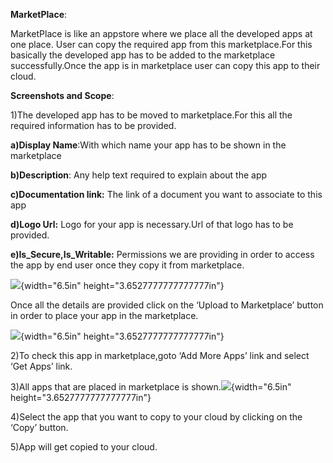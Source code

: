 **MarketPlace**:

MarketPlace is like an appstore where we place all the developed apps at
one place. User can copy the required app from this marketplace.For this
basically the developed app has to be added to the marketplace
successfully.Once the app is in marketplace user can copy this app to
their cloud.

**Screenshots and Scope**:

1)The developed app has to be moved to marketplace.For this all the
required information has to be provided.

**a)Display Name**:With which name your app has to be shown in the
marketplace

**b)Description**: Any help text required to explain about the app

**c)Documentation link:** The link of a document you want to associate
to this app

**d)Logo Url:** Logo for your app is necessary.Url of that logo has to
be provided.

**e)Is\_Secure,Is\_Writable:** Permissions we are providing in order to
access the app by end user once they copy it from marketplace.

![](media/image2.png){width="6.5in" height="3.6527777777777777in"}

Once all the details are provided click on the ‘Upload to Marketplace’
button in order to place your app in the marketplace.

![](media/image1.png){width="6.5in" height="3.6527777777777777in"}

2)To check this app in marketplace,goto ‘Add More Apps’ link and select
‘Get Apps’ link.

3)All apps that are placed in marketplace is
shown.![](media/image3.png){width="6.5in" height="3.6527777777777777in"}

4)Select the app that you want to copy to your cloud by clicking on the
‘Copy’ button.

5)App will get copied to your cloud.

